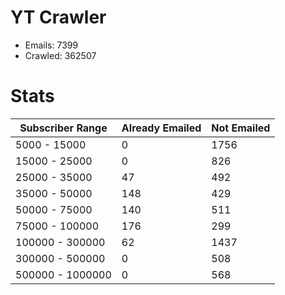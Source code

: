 # YT Crawler
- Emails: 7399
- Crawled: 362507

# Stats
| Subscriber Range  | Already Emailed | Not Emailed |
|-------|-------|-------|
| 5000 - 15000 | 0 | 1756 |
| 15000 - 25000 | 0 | 826 |
| 25000 - 35000 | 47 | 492 |
| 35000 - 50000 | 148 | 429 |
| 50000 - 75000 | 140 | 511 |
| 75000 - 100000 | 176 | 299 |
| 100000 - 300000 | 62 | 1437 |
| 300000 - 500000 | 0 | 508 |
| 500000 - 1000000 | 0 | 568 |
